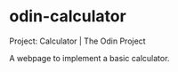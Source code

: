 # odin-calculator
Project: Calculator | The Odin Project

A webpage to implement a basic calculator.

